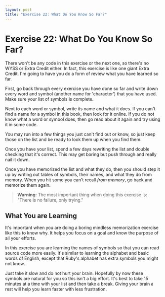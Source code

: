 ```yaml
---
layout: post
title: "Exercise 22: What Do You Know So Far?"
---
```

# Exercise 22: What Do You Know So Far?

There won't be any code in this exercise or the next one, so there's no WYSS or Extra Credit either. In fact, this exercise is like one giant Extra Credit. I'm going to have you do a form of review what you have learned so far.

First, go back through every exercise you have done so far and write down every word and symbol (another name for 'character') that you have used. Make sure your list of symbols is complete.

Next to each word or symbol, write its name and what it does. If you can't find a name for a symbol in this book, then look for it online. If you do not know what a word or symbol does, then go read about it again and try using it in some code.

You may run into a few things you just can't find out or know, so just keep those on the list and be ready to look them up when you find them.

Once you have your list, spend a few days rewriting the list and double checking that it's correct. This may get boring but push through and really nail it down.

Once you have memorized the list and what they do, then you should step it up by writing out tables of symbols, their names, and what they do from memory. When you hit some you can't recall *from memory*, go back and memorize them again.

> **Warning:**
> The most important thing when doing this exercise is: "There is no failure, only trying."

## What You are Learning

It's important when you are doing a boring mindless memorization exercise like this to know why. It helps you focus on a goal and know the purpose of all your efforts.

In this exercise you are learning the names of symbols so that you can read source code more easily. It's similar to learning the alphabet and basic words of English, except that Ruby's alphabet has extra symbols you might not know.

Just take it slow and do not hurt your brain. Hopefully by now these symbols are natural for you so this isn't a big effort. It's best to take 15 minutes at a time with your list and then take a break. Giving your brain a rest will help you learn faster with less frustration.
